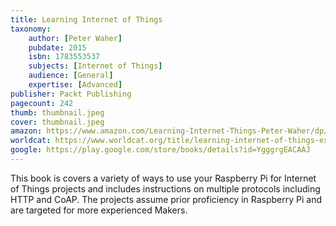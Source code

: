 ```yaml
---
title: Learning Internet of Things
taxonomy:
	author: [Peter Waher]
	pubdate: 2015
	isbn: 1783553537
	subjects: [Internet of Things]
	audience: [General]
	expertise: [Advanced]
publisher: Packt Publishing
pagecount: 242
thumb: thumbnail.jpeg
cover: thumbnail.jpeg
amazon: https://www.amazon.com/Learning-Internet-Things-Peter-Waher/dp/1783553537/ref=sr_1_3?keywords=Learning+Internet+of+things+Waher&qid=1570043570&s=gateway&sr=8-3
worldcat: https://www.worldcat.org/title/learning-internet-of-things-explore-and-learn-about-internet-of-things-with-the-help-of-engaging-and-enlightening-tutorials-designed-for-the-raspberry-pi/oclc/1047815312&referer=brief_results
google: https://play.google.com/store/books/details?id=YgggrgEACAAJ
---
```

This book is covers a variety of ways to use your Raspberry Pi for Internet of Things projects and includes instructions on multiple protocols including HTTP and CoAP.  The projects assume prior proficiency in Raspberry Pi and are targeted for more experienced Makers.